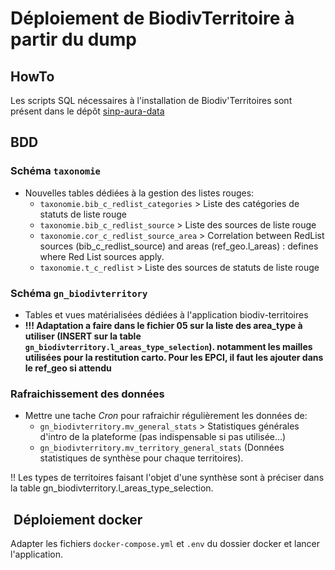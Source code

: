 # Déploiement de BiodivTerritoire à partir du dump

## HowTo

Les scripts SQL nécessaires à l'installation de Biodiv'Territoires sont présent dans le dépôt [sinp-aura-data](https://github.com/cbn-alpin/sinp-aura-data)

## BDD

### Schéma `taxonomie`

- Nouvelles tables dédiées à la gestion des listes rouges:
  - `taxonomie.bib_c_redlist_categories` > Liste des catégories de statuts de liste rouge
  - `taxonomie.bib_c_redlist_source` > Liste des sources de liste rouge
  - `taxonomie.cor_c_redlist_source_area` > Correlation between RedList sources (bib_c_redlist_source) and areas (ref_geo.l_areas) : defines where Red List sources apply.
  - `taxonomie.t_c_redlist` > Liste des sources de statuts de liste rouge

### Schéma `gn_biodivterritory`

- Tables et vues matérialisées dédiées à l'application biodiv-territoires
- **!!! Adaptation a faire dans le fichier 05 sur la liste des area_type à utiliser (INSERT sur la table `gn_biodivterritory.l_areas_type_selection`). notamment les mailles utilisées pour la restitution carto. Pour les EPCI, il faut les ajouter dans le ref_geo si attendu**

### Rafraichissement des données

- Mettre une tache *Cron* pour rafraichir régulièrement les données de:
  - `gn_biodivterritory.mv_general_stats` > Statistiques générales d'intro de la plateforme (pas indispensable si pas utilisée...)
  - `gn_biodivterritory.mv_territory_general_stats` (Données statistiques de synthèse pour chaque territoires).

!! Les types de territoires faisant l'objet d'une synthèse sont à préciser dans la table gn_biodivterritory.l_areas_type_selection.

##  Déploiement docker

Adapter les fichiers `docker-compose.yml` et `.env` du dossier docker et lancer l'application.
